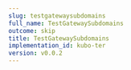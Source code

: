 ```yaml
---
slug: testgatewaysubdomains
full_name: TestGatewaySubdomains
outcome: skip
title: TestGatewaySubdomains
implementation_id: kubo-ter
version: v0.0.2
---
```


